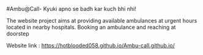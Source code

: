 #Ambu@Call- Kyuki apno se badh kar kuch bhi nhi!

The website project aims at providing available ambulances at urgent hours located in nearby hospitals. Booking an ambulance and reaching at doorstep


Website link : https://hotblooded058.github.io/Ambu-call.github.io/
